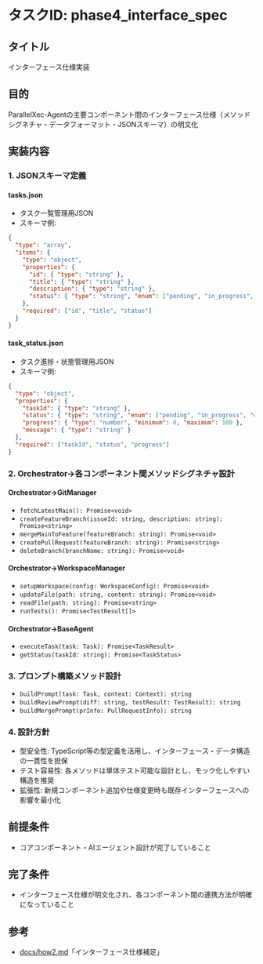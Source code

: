 # タスクID: phase4_interface_spec

## タイトル
インターフェース仕様実装

## 目的
ParallelXec-Agentの主要コンポーネント間のインターフェース仕様（メソッドシグネチャ・データフォーマット・JSONスキーマ）の明文化

## 実装内容

### 1. JSONスキーマ定義
#### tasks.json
- タスク一覧管理用JSON
- スキーマ例:
```json
{
  "type": "array",
  "items": {
    "type": "object",
    "properties": {
      "id": { "type": "string" },
      "title": { "type": "string" },
      "description": { "type": "string" },
      "status": { "type": "string", "enum": ["pending", "in_progress", "done", "error"] }
    },
    "required": ["id", "title", "status"]
  }
}
```

#### task_status.json
- タスク進捗・状態管理用JSON
- スキーマ例:
```json
{
  "type": "object",
  "properties": {
    "taskId": { "type": "string" },
    "status": { "type": "string", "enum": ["pending", "in_progress", "done", "error"] },
    "progress": { "type": "number", "minimum": 0, "maximum": 100 },
    "message": { "type": "string" }
  },
  "required": ["taskId", "status", "progress"]
}
```

### 2. Orchestrator→各コンポーネント間メソッドシグネチャ設計

#### Orchestrator→GitManager
- `fetchLatestMain(): Promise<void>`
- `createFeatureBranch(issueId: string, description: string): Promise<string>`
- `mergeMainToFeature(featureBranch: string): Promise<void>`
- `createPullRequest(featureBranch: string): Promise<string>`
- `deleteBranch(branchName: string): Promise<void>`

#### Orchestrator→WorkspaceManager
- `setupWorkspace(config: WorkspaceConfig): Promise<void>`
- `updateFile(path: string, content: string): Promise<void>`
- `readFile(path: string): Promise<string>`
- `runTests(): Promise<TestResult[]>`

#### Orchestrator→BaseAgent
- `executeTask(task: Task): Promise<TaskResult>`
- `getStatus(taskId: string): Promise<TaskStatus>`

### 3. プロンプト構築メソッド設計
- `buildPrompt(task: Task, context: Context): string`
- `buildReviewPrompt(diff: string, testResult: TestResult): string`
- `buildMergePrompt(prInfo: PullRequestInfo): string`

### 4. 設計方針
- 型安全性: TypeScript等の型定義を活用し、インターフェース・データ構造の一貫性を担保
- テスト容易性: 各メソッドは単体テスト可能な設計とし、モック化しやすい構造を推奨
- 拡張性: 新規コンポーネント追加や仕様変更時も既存インターフェースへの影響を最小化

## 前提条件
- コアコンポーネント・AIエージェント設計が完了していること

## 完了条件
- インターフェース仕様が明文化され、各コンポーネント間の連携方法が明確になっていること

## 参考
- [docs/how2.md](../docs/how2.md)「インターフェース仕様補足」